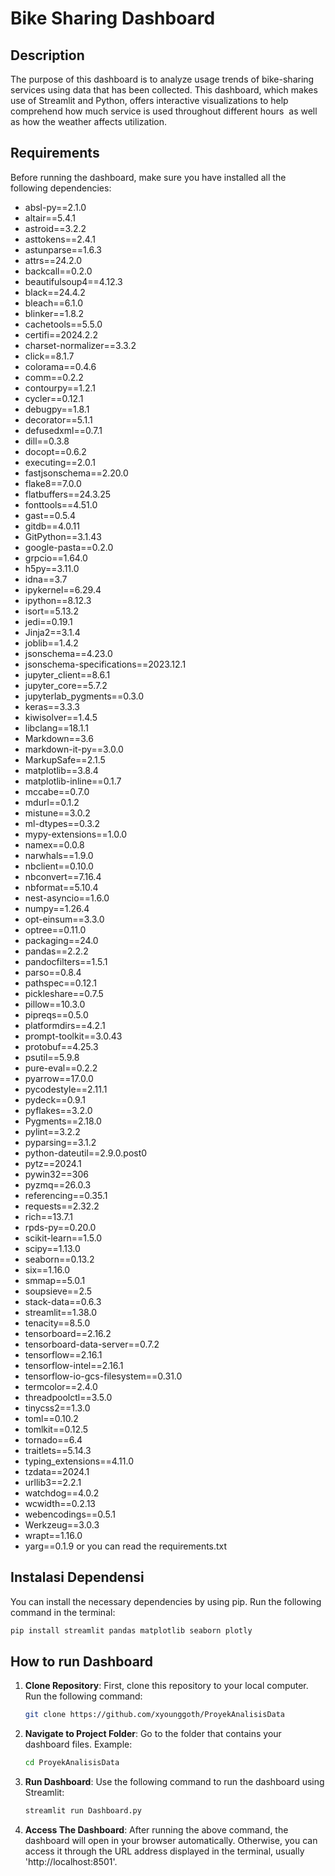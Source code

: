 # Bike Sharing Dashboard

## Description
The purpose of this dashboard is to analyze usage trends of bike-sharing services using data that has been collected. This dashboard, which makes use of Streamlit and Python, offers interactive visualizations to help comprehend how much service is used throughout different hours  as well as how the weather affects utilization.

## Requirements
Before running the dashboard, make sure you have installed all the following dependencies:
- absl-py==2.1.0
- altair==5.4.1
- astroid==3.2.2
- asttokens==2.4.1
- astunparse==1.6.3
- attrs==24.2.0
- backcall==0.2.0
- beautifulsoup4==4.12.3
- black==24.4.2
- bleach==6.1.0
- blinker==1.8.2
- cachetools==5.5.0
- certifi==2024.2.2
- charset-normalizer==3.3.2
- click==8.1.7
- colorama==0.4.6
- comm==0.2.2
- contourpy==1.2.1
- cycler==0.12.1
- debugpy==1.8.1
- decorator==5.1.1
- defusedxml==0.7.1
- dill==0.3.8
- docopt==0.6.2
- executing==2.0.1
- fastjsonschema==2.20.0
- flake8==7.0.0
- flatbuffers==24.3.25
- fonttools==4.51.0
- gast==0.5.4
- gitdb==4.0.11
- GitPython==3.1.43
- google-pasta==0.2.0
- grpcio==1.64.0
- h5py==3.11.0
- idna==3.7
- ipykernel==6.29.4
- ipython==8.12.3
- isort==5.13.2
- jedi==0.19.1
- Jinja2==3.1.4
- joblib==1.4.2
- jsonschema==4.23.0
- jsonschema-specifications==2023.12.1
- jupyter_client==8.6.1
- jupyter_core==5.7.2
- jupyterlab_pygments==0.3.0
- keras==3.3.3
- kiwisolver==1.4.5
- libclang==18.1.1
- Markdown==3.6
- markdown-it-py==3.0.0
- MarkupSafe==2.1.5
- matplotlib==3.8.4
- matplotlib-inline==0.1.7
- mccabe==0.7.0
- mdurl==0.1.2
- mistune==3.0.2
- ml-dtypes==0.3.2
- mypy-extensions==1.0.0
- namex==0.0.8
- narwhals==1.9.0
- nbclient==0.10.0
- nbconvert==7.16.4
- nbformat==5.10.4
- nest-asyncio==1.6.0
- numpy==1.26.4
- opt-einsum==3.3.0
- optree==0.11.0
- packaging==24.0
- pandas==2.2.2
- pandocfilters==1.5.1
- parso==0.8.4
- pathspec==0.12.1
- pickleshare==0.7.5
- pillow==10.3.0
- pipreqs==0.5.0
- platformdirs==4.2.1
- prompt-toolkit==3.0.43
- protobuf==4.25.3
- psutil==5.9.8
- pure-eval==0.2.2
- pyarrow==17.0.0
- pycodestyle==2.11.1
- pydeck==0.9.1
- pyflakes==3.2.0
- Pygments==2.18.0
- pylint==3.2.2
- pyparsing==3.1.2
- python-dateutil==2.9.0.post0
- pytz==2024.1
- pywin32==306
- pyzmq==26.0.3
- referencing==0.35.1
- requests==2.32.2
- rich==13.7.1
- rpds-py==0.20.0
- scikit-learn==1.5.0
- scipy==1.13.0
- seaborn==0.13.2
- six==1.16.0
- smmap==5.0.1
- soupsieve==2.5
- stack-data==0.6.3
- streamlit==1.38.0
- tenacity==8.5.0
- tensorboard==2.16.2
- tensorboard-data-server==0.7.2
- tensorflow==2.16.1
- tensorflow-intel==2.16.1
- tensorflow-io-gcs-filesystem==0.31.0
- termcolor==2.4.0
- threadpoolctl==3.5.0
- tinycss2==1.3.0
- toml==0.10.2
- tomlkit==0.12.5
- tornado==6.4
- traitlets==5.14.3
- typing_extensions==4.11.0
- tzdata==2024.1
- urllib3==2.2.1
- watchdog==4.0.2
- wcwidth==0.2.13
- webencodings==0.5.1
- Werkzeug==3.0.3
- wrapt==1.16.0
- yarg==0.1.9
  or you can read the requirements.txt

## Instalasi Dependensi
You can install the necessary dependencies by using pip. Run the following command in the terminal:

```bash
pip install streamlit pandas matplotlib seaborn plotly
```

## How to run Dashboard 
1. **Clone Repository**: First, clone this repository to your local computer. Run the following command:

    ```bash
    git clone https://github.com/xyounggoth/ProyekAnalisisData
    ```

2. **Navigate to Project Folder**: Go to the folder that contains your dashboard files. Example:

    ```bash
    cd ProyekAnalisisData
    ```

3. **Run Dashboard**: Use the following command to run the dashboard using Streamlit:

    ```bash
    streamlit run Dashboard.py
    ```

4. **Access The Dashboard**: After running the above command, the dashboard will open in your browser automatically. Otherwise, you can access it through the URL address displayed in the terminal, usually 'http://localhost:8501'.

